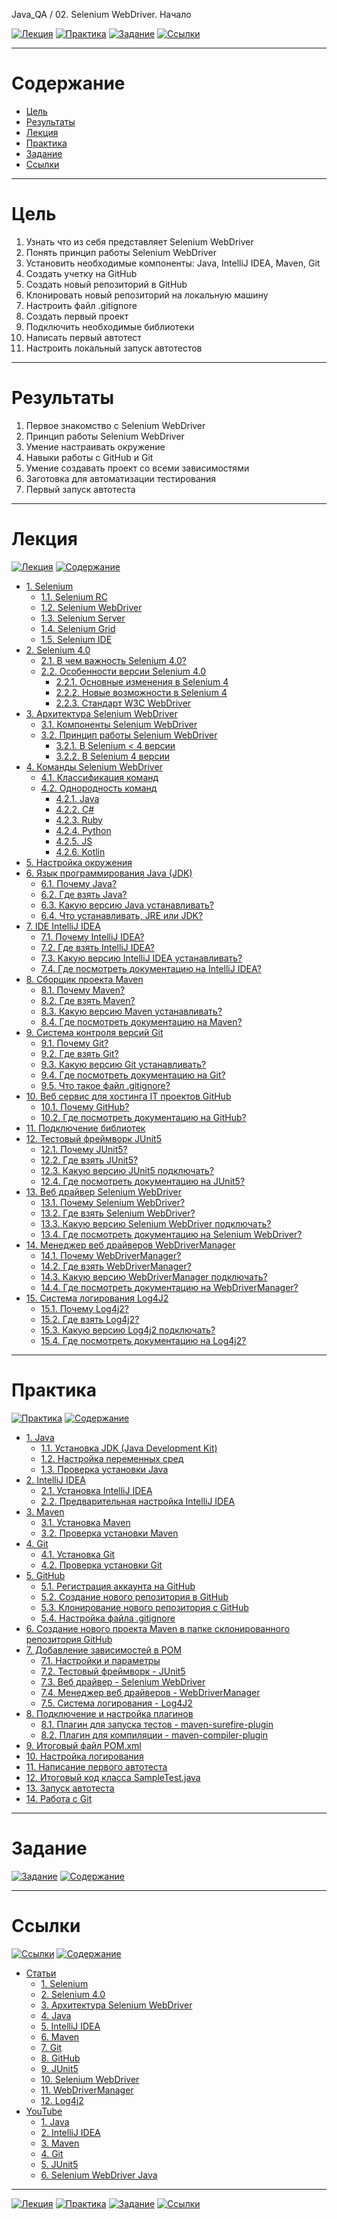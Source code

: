 Java_QA / 02. Selenium WebDriver. Начало

[![Лекция](https://img.shields.io/badge/-Лекция-ee99ff)](1.%20Лекция.md)
[![Практика](https://img.shields.io/badge/-Практика-aaffaa)](2.%20Практика.md)
[![Задание](https://img.shields.io/badge/-Задание-99ffee)](3.%20Задание.md)
[![Ссылки](https://img.shields.io/badge/-Ссылки-ffee99)](4.%20Ссылки.md)

***

# Содержание

* [Цель](#цель)
* [Результаты](#результаты)
* [Лекция](#лекция)
* [Практика](#практика)
* [Задание](#задание)
* [Ссылки](#ссылки)

***

# Цель

1. Узнать что из себя представляет Selenium WebDriver
2. Понять принцип работы Selenium WebDriver
3. Установить необходимые компоненты: Java, IntelliJ IDEA, Maven, Git
4. Создать учетку на GitHub
5. Создать новый репозиторий в GitHub
6. Клонировать новый репозиторий на локальную машину
7. Настроить файл .gitignore
8. Создать первый проект
9. Подключить необходимые библиотеки
10. Написать первый автотест
11. Настроить локальный запуск автотестов

***

# Результаты 

1. Первое знакомство с Selenium WebDriver
2. Принцип работы Selenium WebDriver
3. Умение настраивать окружение
4. Навыки работы с GitHub и Git
5. Умение создавать проект со всеми зависимостями
6. Заготовка для автоматизации тестирования
7. Первый запуск автотеста

***

# Лекция

[![Лекция](https://img.shields.io/badge/-Лекция-ee99ff)](1.%20Лекция.md)
[![Содержание](https://img.shields.io/badge/-Содержание-66eeff)](#содержание)

* [1. Selenium](1.%20Лекция.md#1-selenium)
    * [1.1. Selenium RC](1.%20Лекция.md#11-selenium-rc)
    * [1.2. Selenium WebDriver](1.%20Лекция.md#12-selenium-webdriver)
    * [1.3. Selenium Server](1.%20Лекция.md#13-selenium-server)
    * [1.4. Selenium Grid](1.%20Лекция.md#14-selenium-grid)
    * [1.5. Selenium IDE](1.%20Лекция.md#15-selenium-ide)
* [2. Selenium 4.0](1.%20Лекция.md#2-selenium-40)
    * [2.1. В чем важность Selenium 4.0?](1.%20Лекция.md#21-в-чем-важность-selenium-40)
    * [2.2. Особенности версии Selenium 4.0](1.%20Лекция.md#22-особенности-версии-selenium-40)
        * [2.2.1. Основные изменения в Selenium 4](1.%20Лекция.md#221-основные-изменения-в-selenium-4)
        * [2.2.2. Новые возможности в Selenium 4](1.%20Лекция.md#222-новые-возможности-в-selenium-4)
        * [2.2.3. Стандарт W3C WebDriver](1.%20Лекция.md#223-стандарт-w3c-webdriver)
* [3. Архитектура Selenium WebDriver](1.%20Лекция.md#3-архитектура-selenium-webdriver)
    * [3.1. Компоненты Selenium WebDriver](1.%20Лекция.md#31-компоненты-selenium-webdriver)
    * [3.2. Принцип работы Selenium WebDriver](1.%20Лекция.md#32-принцип-работы-selenium-webdriver)
        * [3.2.1. В Selenium < 4 версии](1.%20Лекция.md#321-в-selenium--4-версии)
        * [3.2.2. В Selenium 4 версии](1.%20Лекция.md#322-в-selenium-4-версии)
* [4. Команды Selenium WebDriver](1.%20Лекция.md#4-команды-selenium-webdriver)
    * [4.1. Классификация команд](1.%20Лекция.md#41-классификация-команд)
    * [4.2. Однородность команд](1.%20Лекция.md#42-однородность-команд)
        * [4.2.1. Java](1.%20Лекция.md#421-java)
        * [4.2.2. C#](1.%20Лекция.md#422-c)
        * [4.2.3. Ruby](1.%20Лекция.md#423-ruby)
        * [4.2.4. Python](1.%20Лекция.md#424-python)
        * [4.2.5. JS](1.%20Лекция.md#425-js)
        * [4.2.6. Kotlin](1.%20Лекция.md#426-kotlin)
* [5. Настройка окружения](1.%20Лекция.md#5-настройка-окружения)
* [6. Язык программирования Java (JDK)](1.%20Лекция.md#6-язык-программирования-java-jdk)
    * [6.1. Почему Java?](1.%20Лекция.md#61-почему-java)
    * [6.2. Где взять Java?](1.%20Лекция.md#62-где-взять-java)
    * [6.3. Какую версию Java устанавливать?](1.%20Лекция.md#63-какую-версию-java-устанавливать)
    * [6.4. Что устанавливать, JRE или JDK?](1.%20Лекция.md#64-что-устанавливать-jre-или-jdk)
* [7. IDE IntelliJ IDEA](1.%20Лекция.md#7-ide-intellij-idea)
    * [7.1. Почему IntelliJ IDEA?](1.%20Лекция.md#71-почему-intellij-idea)
    * [7.2. Где взять IntelliJ IDEA?](1.%20Лекция.md#72-где-взять-intellij-idea)
    * [7.3. Какую версию IntelliJ IDEA устанавливать?](1.%20Лекция.md#73-какую-версию-intellij-idea-устанавливать)
    * [7.4. Где посмотреть документацию на IntelliJ IDEA?](1.%20Лекция.md#74-где-посмотреть-документацию-на-intellij-idea)
* [8. Сборщик проекта Maven](1.%20Лекция.md#8-сборщик-проекта-maven)
    * [8.1. Почему Maven?](1.%20Лекция.md#81-почему-maven)
    * [8.2. Где взять Maven?](1.%20Лекция.md#82-где-взять-maven)
    * [8.3. Какую версию Maven устанавливать?](1.%20Лекция.md#83-какую-версию-maven-устанавливать)
    * [8.4. Где посмотреть документацию на Maven?](1.%20Лекция.md#84-где-посмотреть-документацию-на-maven)
* [9. Система контроля версий Git](1.%20Лекция.md#9-система-контроля-версий-git)
    * [9.1. Почему Git?](1.%20Лекция.md#91-почему-git)
    * [9.2. Где взять Git?](1.%20Лекция.md#92-где-взять-git)
    * [9.3. Какую версию Git устанавливать?](1.%20Лекция.md#93-какую-версию-git-устанавливать)
    * [9.4. Где посмотреть документацию на Git?](1.%20Лекция.md#94-где-посмотреть-документацию-на-git)
    * [9.5. Что такое файл .gitignore?](1.%20Лекция.md##95-что-такое-файл-gitignore)
* [10. Веб сервис для хостинга IT проектов GitHub](1.%20Лекция.md#10-веб-сервис-для-хостинга-it-проектов-github)
    * [10.1. Почему GitHub?](1.%20Лекция.md#101-почему-github)
    * [10.2. Где посмотреть документацию на GitHub?](1.%20Лекция.md#102-где-посмотреть-документацию-на-github)
* [11. Подключение библиотек](1.%20Лекция.md#11-Подключение-библиотек)
* [12. Тестовый фреймворк JUnit5](1.%20Лекция.md#12-тестовый-фреймворк-junit5)
    * [12.1. Почему JUnit5?](1.%20Лекция.md#121-почему-junit5)
    * [12.2. Где взять JUnit5?](1.%20Лекция.md#122-где-взять-junit5)
    * [12.3. Какую версию JUnit5 подключать?](1.%20Лекция.md#123-какую-версию-junit5-подключать)
    * [12.4. Где посмотреть документацию на JUnit5?](1.%20Лекция.md#124-где-посмотреть-документацию-на-junit5)
* [13. Веб драйвер Selenium WebDriver](1.%20Лекция.md#13-веб-драйвер-selenium-webdriver)
    * [13.1. Почему Selenium WebDriver?](1.%20Лекция.md#131-почему-selenium-webdriver)
    * [13.2. Где взять Selenium WebDriver?](1.%20Лекция.md#132-где-взять-selenium-webdriver)
    * [13.3. Какую версию Selenium WebDriver подключать?](1.%20Лекция.md#133-какую-версию-selenium-webdriver-подключать)
    * [13.4. Где посмотреть документацию на Selenium WebDriver?](1.%20Лекция.md#134-где-посмотреть-документацию-на-selenium-webdriver)
* [14. Менеджер веб драйверов WebDriverManager](1.%20Лекция.md#14-менеджер-веб-драйверов-webdrivermanager)
    * [14.1. Почему WebDriverManager?](1.%20Лекция.md#141-почему-webdrivermanager)
    * [14.2. Где взять WebDriverManager?](1.%20Лекция.md#142-где-взять-webdrivermanager)
    * [14.3. Какую версию WebDriverManager подключать?](1.%20Лекция.md#143-какую-версию-webdrivermanager-подключать)
    * [14.4. Где посмотреть документацию на WebDriverManager?](1.%20Лекция.md#144-где-посмотреть-документацию-на-webdrivermanager)
* [15. Система логирования Log4J2](1.%20Лекция.md#15-система-логирования-log4j2)
    * [15.1. Почему Log4j2?](1.%20Лекция.md#151-почему-log4j2)
    * [15.2. Где взять Log4j2?](1.%20Лекция.md#152-где-взять-log4j2)
    * [15.3. Какую версию Log4j2 подключать?](1.%20Лекция.md#153-какую-версию-log4j2-подключать)
    * [15.4. Где посмотреть документацию на Log4j2?](1.%20Лекция.md#154-где-посмотреть-документацию-на-log4j2)

***

# Практика 

[![Практика](https://img.shields.io/badge/-Практика-aaffaa)](2.%20Практика.md)
[![Содержание](https://img.shields.io/badge/-Содержание-66eeff)](#содержание)

* [1. Java](#1-Java)
  * [1.1. Установка JDK (Java Development Kit)](#11-установка-jdk-java-development-kit)
  * [1.2. Настройка переменных сред](#12-настройка-переменных-сред)
  * [1.3. Проверка установки Java](#13-проверка-установки-java)
* [2. IntelliJ IDEA](#2-IntelliJ-IDEA)
  * [2.1. Установка IntelliJ IDEA](#21-установка-intellij-idea)
  * [2.2. Предварительная настройка IntelliJ IDEA](#22-предварительная-настройка-intellij-idea)
* [3. Maven](#3-Maven)
  * [3.1. Установка Maven](#31-установка-maven)
  * [3.2. Проверка установки Maven](#32-проверка-установки-maven)
* [4. Git](#4-Git)
  * [4.1. Установка Git](#41-установка-git)
  * [4.2. Проверка установки Git](#42-проверка-установки-git)
* [5. GitHub](#5-GitHub)
  * [5.1. Регистрация аккаунта на GitHub](#51-регистрация-аккаунта-на-github)
  * [5.2. Создание нового репозитория в GitHub](#52-создание-нового-репозитория-в-github)
  * [5.3. Клонирование нового репозитория с GitHub](#53-клонирование-нового-репозитория-с-github)
  * [5.4. Настройка файла .gitignore](#54-настройка-файла-gitignore)
* [6. Создание нового проекта Maven в папке склонированного репозитория GitHub](#6-Создание-нового-проекта-Maven-в-папке-склонированного-репозитория-GitHub)
* [7. Добавление зависимостей в POM](#7-добавление-зависимостей-в-pom)
  * [7.1. Настройки и параметры](#71-настройки-и-параметры)
  * [7.2. Тестовый фреймворк - JUnit5](#72-тестовый-фреймворк---junit5)
  * [7.3. Веб драйвер - Selenium WebDriver](#73-веб-драйвер---selenium-webdriver)
  * [7.4. Менеджер веб драйверов - WebDriverManager](#74-менеджер-веб-драйверов---webdrivermanagerr)
  * [7.5. Система логирования - Log4J2](#75-система-логирования---log4j2)
* [8. Подключение и настройка плагинов](#8-Подключение-и-настройка-плагинов)
  * [8.1. Плагин для запуска тестов - maven-surefire-plugin](#81-плагин-для-запуска-тестов---maven-surefire-plugin)
  * [8.2. Плагин для компиляции - maven-compiler-plugin](#82-плагин-для-компиляции---maven-compiler-plugin)
* [9. Итоговый файл POM.xml](#9-Итоговый-файл-POM.xml)
* [10. Настройка логирования](#10-настройка-логирования)
* [11. Написание первого автотеста](#11-написание-первого-автотеста)
* [12. Итоговый код класса SampleTest.java](#12-итоговый-код-класса-sampletestjava)
* [13. Запуск автотеста](#13-запуск-автотеста)
* [14. Работа с Git](#14-работа-с-git)

***

# Задание

[![Задание](https://img.shields.io/badge/-Задание-99ffee)](3.%20Задание.md)
[![Содержание](https://img.shields.io/badge/-Содержание-66eeff)](#содержание)



***

# Ссылки

[![Ссылки](https://img.shields.io/badge/-Ссылки-ffee99)](4.%20Ссылки.md)
[![Содержание](https://img.shields.io/badge/-Содержание-66eeff)](#содержание)

* [Статьи](#статьи)
  * [1. Selenium](#1-selenium)
  * [2. Selenium 4.0](#2-selenium-40)
  * [3. Архитектура Selenium WebDriver](#3-архитектура-selenium-webdriver)
  * [4. Java](#4-java)
  * [5. IntelliJ IDEA](#5-intellij-idea)
  * [6. Maven](#6-maven)
  * [7. Git](#7-git)
  * [8. GitHub](#8-github)
  * [9. JUnit5](#9-junit5)
  * [10. Selenium WebDriver](#10-selenium-webdriver)
  * [11. WebDriverManager](#11-webdrivermanager)
  * [12. Log4j2](#12-log4j2)
* [YouTube](#youtube)
  * [1. Java](#1-java)
  * [2. IntelliJ IDEA](#2-intellij-idea)
  * [3. Maven](#3-maven)
  * [4. Git](#4-git)
  * [5. JUnit5](#5-junit5)
  * [6. Selenium WebDriver Java](#6-selenium-webdriver-java)

***

[![Лекция](https://img.shields.io/badge/-Лекция-ee99ff)](1.%20Лекция.md)
[![Практика](https://img.shields.io/badge/-Практика-aaffaa)](2.%20Практика.md)
[![Задание](https://img.shields.io/badge/-Задание-99ffee)](3.%20Задание.md)
[![Ссылки](https://img.shields.io/badge/-Ссылки-ffee99)](4.%20Ссылки.md)